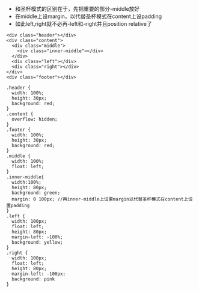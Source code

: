 - 和圣杯模式的区别在于，先把重要的部分-middle放好
- 在middle上设margin，以代替圣杯模式在content上设padding
- 如此left,right就不必再-left和-right并且position relative了
```
<div class="header"></div>
<div class="content">
  <div class="middle">
    <div class="inner-middle"></div>
  </div>
  <div class="left"></div>
  <div class="right"></div>
</div>
<div class="footer"></div>
```

```
.header {
  width: 100%;
  height: 30px;
  background: red;
}
.content {
  overflow: hidden;
}
.footer {
  width: 100%;
  height: 30px;
  background: red;
}
.middle {			
  width: 100%;
  float: left;
}
.inner-middle{
  width:100%; 
  height: 80px; 
  background: green;		 
  margin: 0 100px; //再inner-middle上设置margin以代替圣杯模式在content上设置padding
}
.left {
  width: 100px;
  float: left;
  height: 80px;
  margin-left: -100%;
  background: yellow;
}
.right {			
  width: 100px;
  float: left;
  height: 80px;
  margin-left: -100px;
  background: pink
}
```